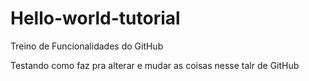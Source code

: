 # Hello-world-tutorial
Treino de Funcionalidades do GitHub

Testando como faz pra alterar e mudar as coisas nesse talr de GitHub
